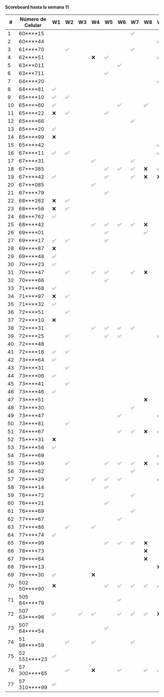 **Scoreboard hasta la semana 11**

| #  | Número de Celular | W1 | W2 | W3 | W4 | W5 | W6 | W7 | W8 | W9 | W10| W11|
|----|-------------------|----|----|----|----|----|----|----|----|----|----|----|
| 1  | 60****15          |    |    |    |    |    |    | ✅ |    |    |    |    |
| 2  | 60****44          |    |    |    |    |    |    |    |    | ✅ |    |    |
| 3  | 61****70          |    | ✅ |    |    |    |    | ✅ |    |    |    |    |
| 4  | 62****51          |    |    |    | ❌ | ✅ |    |    |    | ✅ | ✅ | ✅ |
| 5  | 63***011          |    |    |    |    |    | ✅ |    |    |    |    |    |
| 6  | 63***711          |    |    |    |    | ✅ |    |    |    |    |    |    |
| 7  | 64****20          |    |    |    |    |    |    |    |    | ✅ |    |    |
| 8  | 64****81          | ✅ |    |    |    |    |    |    |    |    |    |    |
| 9  | 65****10          | ✅ | ✅ |    |    |    |    |    |    |    |    |    |
| 10 | 65****60          | ✅ |    |    |    |    | ✅ |    | ✅ |    |    |    |
| 11 | 65****22          | ❌ | ✅ |    |    | ✅ |    |    |    |    |    |    |
| 12 | 65****66          |    |    |    |    |    |    | ✅ |    |    |    |    |
| 13 | 65****20          | ✅ |    |    |    |    |    |    |    |    |    |    |
| 14 | 65****99          | ❌ |    |    |    |    |    |    |    |    |    |    |
| 15 | 65****42          |    |    |    |    |    |    |    |    | ✅ |    |    |
| 16 | 67****11          | ✅ | ✅ |    |    |    |    |    |    | ✅ |    | ✅ |
| 17 | 67****31          |    |    |    | ✅ |    |    | ✅ |    |    |    |    |
| 18 | 67***385          |    |    |    |    | ✅ | ✅ | ✅ | ❌ | ✅ |    | ✅ |
| 19 | 67****42          | ✅ |    |    |    | ✅ |    | ✅ | ❌ | ❌ |    | ✅ |
| 20 | 67***085          |    |    |    | ✅ |    |    |    |    |    |    |    |
| 21 | 67****79          |    |    |    |    | ✅ |    |    |    |    |    |    |
| 22 | 68***262          | ❌ | ✅ |    |    |    |    |    |    |    |    |    |
| 23 | 68****56          | ❌ | ✅ |    |    |    |    |    |    |    |    |    |
| 24 | 68***762          | ✅ |    |    |    |    |    |    |    |    |    |    |
| 25 | 68****42          |    |    |    | ✅ | ✅ | ✅ | ✅ | ❌ |    |    |    |
| 26 | 69****01          |    |    |    |    | ✅ |    |    | ✅ |    |    |    |
| 27 | 69****17          | ✅ | ✅ |    |    | ✅ |    |    |    |    |    |    |
| 28 | 69****87          | ❌ |    |    |    |    |    |    |    |    |    |    |
| 29 | 69****48          | ✅ |    |    |    |    |    |    |    |    |    |    |
| 30 | 70****23          | ✅ |    |    |    |    |    |    |    |    |    |    |
| 31 | 70****47          |    | ✅ |    | ✅ | ✅ |    | ✅ | ❌ |    |    |    |
| 32 | 70****66          |    |    |    |    | ✅ |    |    |    |    |    |    |
| 33 | 71****68          | ✅ |    |    |    |    |    |    |    |    |    |    |
| 34 | 71****97          | ❌ | ✅ |    |    |    |    |    |    |    |    |    |
| 35 | 71****32          | ✅ |    |    |    |    |    |    |    |    |    |    |
| 36 | 72****51          |    | ✅ |    |    |    |    |    |    |    |    |    |
| 37 | 72****10          | ❌ |    |    |    |    |    |    |    |    |    |    |
| 38 | 72****31          |    |    |    | ✅ | ✅ | ✅ | ✅ |    |    |    |    |
| 39 | 72****25          |    | ✅ |    |    | ✅ | ✅ |    |    | ✅ |    |    |
| 40 | 72****48          |    |    |    |    |    |    |    |    |    | ✅ | ✅ |
| 41 | 72****16          | ✅ | ✅ |    |    |    |    |    |    |    |    |    |
| 42 | 73****64          | ✅ |    |    |    |    |    |    |    |    |    |    |
| 43 | 73****31          |    | ✅ |    |    |    |    |    |    |    |    |    |
| 44 | 73****06          | ✅ |    |    |    |    |    |    |    |    |    |    |
| 45 | 73****41          |    | ✅ |    |    |    |    |    |    |    |    |    |
| 46 | 73****46          | ✅ |    |    |    |    |    |    |    |    |    |    |
| 47 | 73****51          |    |    |    |    |    |    |    | ❌ |    |    |    |
| 48 | 73****30          |    |    |    |    |    |    | ✅ |    |    |    |    |
| 49 | 73****47          |    |    |    |    |    | ✅ |    |    | ✅ |    |    |
| 50 | 73****81          |    | ✅ |    |    |    |    |    |    |    |    |    |
| 51 | 74****67          |    |    |    |    |    | ✅ | ✅ | ❌ | ✅ |    | ✅ |
| 52 | 75****31          | ❌ |    |    |    |    |    |    |    |    |    |    |
| 53 | 75****56          | ✅ |    |    |    |    |    |    |    |    |    |    |
| 54 | 75****69          |    |    |    |    |    |    |    |    | ✅ |    |    |
| 55 | 75****59          |    | ✅ |    |    | ✅ | ✅ | ✅ | ❌ | ✅ | ✅ | ✅ |
| 56 | 76****62          |    |    |    |    |    |    | ✅ |    |    |    |    |
| 57 | 76****29          |    | ✅ |    | ✅ | ✅ | ✅ |    |    | ✅ |    | ✅ |
| 58 | 76****14          |    |    |    |    | ✅ |    |    |    |    |    |    |
| 59 | 76****72          |    |    |    |    |    |    | ✅ |    |    |    |    |
| 60 | 76****21          |    |    |    |    | ✅ |    |    |    |    |    |    |
| 61 | 76****69          |    |    |    |    |    |    | ✅ |    |    |    |    |
| 62 | 77****67          |    |    |    |    |    | ✅ |    |    |    |    |    |
| 63 | 77****86          |    | ✅ |    | ✅ |    |    |    |    |    |    |    |
| 64 | 77****74          | ✅ |    |    |    |    |    |    |    |    |    |    |
| 65 | 78****99          |    |    |    |    | ✅ | ✅ | ✅ | ❌ |    |    |    |
| 66 | 78****73          |    |    |    |    |    |    |    | ❌ |    |    |    |
| 67 | 79****64          |    |    |    |    |    |    |    | ❌ |    |    |    |
| 68 | 79****13          |    |    |    |    |    |    |    |    | ❌ |    |    |
| 69 | 79****30          | ✅ |    |    | ❌ |    |    |    |    |    |    |    |
| 70 | 502 50****90      | ❌ |    |    |    | ✅ | ✅ | ✅ | ✅ | ✅ | ✅ | ✅ |
| 71 | 505 84****79      |    |    |    |    |    | ✅ |    |    |    |    |    |
| 72 | 507 63****96      | ✅ |    | ✅ | ✅ |    | ✅ | ✅ | ✅ | ❌ |    |    |
| 73 | 507 64****54      |    |    |    |    | ✅ |    |    |    |    |    |    |
| 74 | 51 98****59       |    | ✅ |    | ✅ |    |    | ✅ |    |    |    |    |
| 75 | 52 551****23      | ✅ |    |    |    |    |    |    |    |    |    |    |
| 76 | 57 300****65      |    | ✅ |    | ❌ |    | ✅ |    | ✅ | ✅ |    |    |
| 77 | 57 310****99      | ✅ |    |    |    |    |    |    |    |    |    |    |

